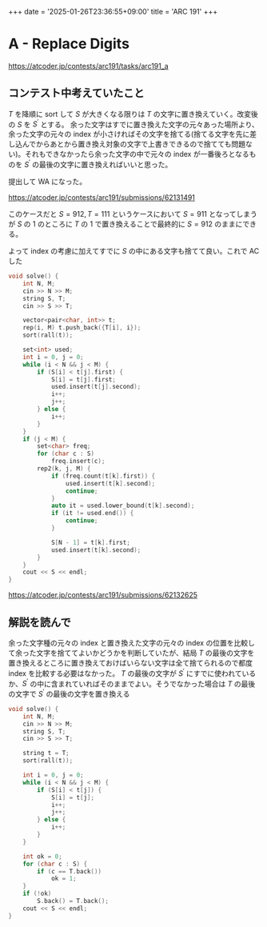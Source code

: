 +++
date = '2025-01-26T23:36:55+09:00'
title = 'ARC 191'
+++

# A - Replace Digits

<https://atcoder.jp/contests/arc191/tasks/arc191_a>

## コンテスト中考えていたこと

$T$ を降順に sort して $S$ が大きくなる限りは $T$ の文字に置き換えていく。改変後の  $S$ を $S^\prime$ とする。
余った文字はすでに置き換えた文字の元々あった場所より、余った文字の元々の index が小さければその文字を捨てる(捨てる文字を先に差し込んでからあとから置き換え対象の文字で上書きできるので捨てても問題ない)。それもできなかったら余った文字の中で元々の index が一番後ろとなるものを $S^\prime$ の最後の文字に置き換えればいいと思った。

提出して WA になった。

<https://atcoder.jp/contests/arc191/submissions/62131491>

このケースだと $S = 912, T = 111$ というケースにおいて $S = 911$ となってしまうが $S$ の 1 のところに $T$ の 1 で置き換えることで最終的に $S = 912$ のままにできる。

よって index の考慮に加えてすでに $S$ の中にある文字も捨てて良い。これで AC した

```cpp
void solve() {
    int N, M;
    cin >> N >> M;
    string S, T;
    cin >> S >> T;

    vector<pair<char, int>> t;
    rep(i, M) t.push_back({T[i], i});
    sort(rall(t));

    set<int> used;
    int i = 0, j = 0;
    while (i < N && j < M) {
        if (S[i] < t[j].first) {
            S[i] = t[j].first;
            used.insert(t[j].second);
            i++;
            j++;
        } else {
            i++;
        }
    }
    if (j < M) {
        set<char> freq;
        for (char c : S)
            freq.insert(c);
        rep2(k, j, M) {
            if (freq.count(t[k].first)) {
                used.insert(t[k].second);
                continue;
            }
            auto it = used.lower_bound(t[k].second);
            if (it != used.end()) {
                continue;
            }

            S[N - 1] = t[k].first;
            used.insert(t[k].second);
        }
    }
    cout << S << endl;
}
```

<https://atcoder.jp/contests/arc191/submissions/62132625>

## 解説を読んで

余った文字種の元々の index と置き換えた文字の元々の index の位置を比較して余った文字を捨ててよいかどうかを判断していたが、結局 $T$ の最後の文字を置き換えるところに置き換えておけばいらない文字は全て捨てられるので都度 index を比較する必要はなかった。
$T$ の最後の文字が $S^\prime$ にすでに使われているか、$S^\prime$ の中に含まれていればそのままでよい。そうでなかった場合は $T$ の最後の文字で $S^\prime$ の最後の文字を置き換える

```cpp
void solve() {
    int N, M;
    cin >> N >> M;
    string S, T;
    cin >> S >> T;

    string t = T;
    sort(rall(t));

    int i = 0, j = 0;
    while (i < N && j < M) {
        if (S[i] < t[j]) {
            S[i] = t[j];
            i++;
            j++;
        } else {
            i++;
        }
    }

    int ok = 0;
    for (char c : S) {
        if (c == T.back())
            ok = 1;
    }
    if (!ok)
        S.back() = T.back();
    cout << S << endl;
}
```
